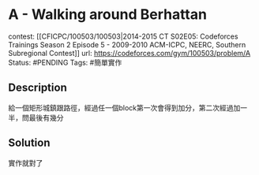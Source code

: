 # A - Walking around Berhattan

contest: [[CFICPC/100503/100503|2014-2015 CT S02E05: Codeforces Trainings Season 2 Episode 5 - 2009-2010 ACM-ICPC, NEERC, Southern Subregional Contest]]
url: https://codeforces.com/gym/100503/problem/A
Status: #PENDING
Tags: #簡單實作

## Description

給一個矩形城鎮跟路徑，經過任一個block第一次會得到加分，第二次經過加一半，問最後有幾分

## Solution

實作就對了